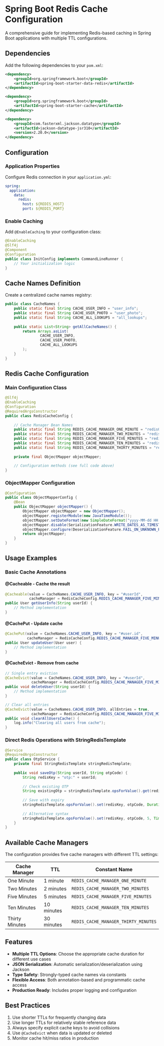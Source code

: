 # Spring Boot Redis Cache Configuration

A comprehensive guide for implementing Redis-based caching in Spring Boot applications with multiple TTL configurations.

## Dependencies

Add the following dependencies to your `pom.xml`:

```xml
<dependency>
    <groupId>org.springframework.boot</groupId>
    <artifactId>spring-boot-starter-data-redis</artifactId>
</dependency>

<dependency>
    <groupId>org.springframework.boot</groupId>
    <artifactId>spring-boot-starter-cache</artifactId>
</dependency>

<dependency>
    <groupId>com.fasterxml.jackson.datatype</groupId>
    <artifactId>jackson-datatype-jsr310</artifactId>
    <version>2.20.0</version>
</dependency>
```

## Configuration

### Application Properties

Configure Redis connection in your `application.yml`:

```yaml
spring:
  application:
    data:
      redis:
        host: ${REDIS_HOST}
        port: ${REDIS_PORT}
```

### Enable Caching

Add `@EnableCaching` to your configuration class:

```java
@EnableCaching
@Slf4j
@Component
@Configuration
public class InitConfig implements CommandLineRunner {
    // Your initialization logic
}
```

## Cache Names Definition

Create a centralized cache names registry:

```java
public class CacheNames {
    public static final String CACHE_USER_INFO = "user_info";
    public static final String CACHE_USER_PHOTO = "user_photo";
    public static final String CACHE_ALL_LOOKUPS = "all_lookups";
    
    public static List<String> getAllCacheNames() {
        return Arrays.asList(
                CACHE_USER_INFO,
                CACHE_USER_PHOTO,
                CACHE_ALL_LOOKUPS
        );
    }
}
```

## Redis Cache Configuration

### Main Configuration Class

```java
@Slf4j
@EnableCaching
@Configuration
@RequiredArgsConstructor
public class RedisCacheConfig {
    
    // Cache Manager Bean Names
    public static final String REDIS_CACHE_MANAGER_ONE_MINUTE = "redisOneMinuteCacheManager";
    public static final String REDIS_CACHE_MANAGER_TWO_MINUTES = "redisTwoMinutesCacheManager";
    public static final String REDIS_CACHE_MANAGER_FIVE_MINUTES = "redisFiveMinutesCacheManager";
    public static final String REDIS_CACHE_MANAGER_TEN_MINUTES = "redisTenMinutesCacheManager";
    public static final String REDIS_CACHE_MANAGER_THIRTY_MINUTES = "redisThirtyMinutesCacheManager";
    
    private final ObjectMapper objectMapper;
    
    // Configuration methods (see full code above)
}
```

### ObjectMapper Configuration

```java
@Configuration
public class ObjectMapperConfig {
    @Bean
    public ObjectMapper objectMapper() {
        ObjectMapper objectMapper = new ObjectMapper();
        objectMapper.registerModule(new JavaTimeModule());
        objectMapper.setDateFormat(new SimpleDateFormat("yyyy-MM-dd HH:mm:ss"));
        objectMapper.disable(SerializationFeature.WRITE_DATES_AS_TIMESTAMPS);
        objectMapper.configure(DeserializationFeature.FAIL_ON_UNKNOWN_PROPERTIES, false);
        return objectMapper;
    }
}
```

## Usage Examples

### Basic Cache Annotations

#### @Cacheable - Cache the result
```java
@Cacheable(value = CacheNames.CACHE_USER_INFO, key = "#userId", 
           cacheManager = RedisCacheConfig.REDIS_CACHE_MANAGER_FIVE_MINUTES)
public User getUserInfo(String userId) {
    // Method implementation
}
```

#### @CachePut - Update cache
```java
@CachePut(value = CacheNames.CACHE_USER_INFO, key = "#user.id", 
          cacheManager = RedisCacheConfig.REDIS_CACHE_MANAGER_FIVE_MINUTES)
public User updateUser(User user) {
    // Method implementation
}
```

#### @CacheEvict - Remove from cache
```java
// Single entry eviction
@CacheEvict(value = CacheNames.CACHE_USER_INFO, key = "#userId", 
            cacheManager = RedisCacheConfig.REDIS_CACHE_MANAGER_FIVE_MINUTES)
public void deleteUser(String userId) {
    // Method implementation
}

// Clear all entries
@CacheEvict(value = CacheNames.CACHE_USER_INFO, allEntries = true, 
            cacheManager = RedisCacheConfig.REDIS_CACHE_MANAGER_FIVE_MINUTES)
public void clearAllUsersCache() {
    log.info("Clearing all users from cache");
}
```

### Direct Redis Operations with StringRedisTemplate

```java
@Service
@RequiredArgsConstructor
public class OtpService {
    private final StringRedisTemplate stringRedisTemplate;
    
    public void saveOtp(String userId, String otpCode) {
        String redisKey = "otp:" + userId;
        
        // Check existing OTP
        String existingOtp = stringRedisTemplate.opsForValue().get(redisKey);
        
        // Save with expiry
        stringRedisTemplate.opsForValue().set(redisKey, otpCode, Duration.ofMinutes(5));
        
        // Alternative syntax
        stringRedisTemplate.opsForValue().set(redisKey, otpCode, 5, TimeUnit.MINUTES);
    }
}
```

## Available Cache Managers

The configuration provides five cache managers with different TTL settings:

| Cache Manager | TTL | Constant Name |
|--------------|-----|---------------|
| One Minute | 1 minute | `REDIS_CACHE_MANAGER_ONE_MINUTE` |
| Two Minutes | 2 minutes | `REDIS_CACHE_MANAGER_TWO_MINUTES` |
| Five Minutes | 5 minutes | `REDIS_CACHE_MANAGER_FIVE_MINUTES` |
| Ten Minutes | 10 minutes | `REDIS_CACHE_MANAGER_TEN_MINUTES` |
| Thirty Minutes | 30 minutes | `REDIS_CACHE_MANAGER_THIRTY_MINUTES` |

## Features

- **Multiple TTL Options**: Choose the appropriate cache duration for different use cases
- **JSON Serialization**: Automatic serialization/deserialization using Jackson
- **Type Safety**: Strongly-typed cache names via constants
- **Flexible Access**: Both annotation-based and programmatic cache access
- **Production Ready**: Includes proper logging and configuration

## Best Practices

1. Use shorter TTLs for frequently changing data
2. Use longer TTLs for relatively stable reference data
3. Always specify explicit cache keys to avoid collisions
4. Use `@CacheEvict` when data is updated or deleted
5. Monitor cache hit/miss ratios in production